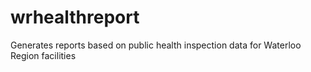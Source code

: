 wrhealthreport
==============

Generates reports based on public health inspection data for Waterloo Region facilities

